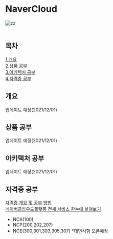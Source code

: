 # NaverCloud

![zz](https://cdn.imweb.me/thumbnail/20201031/8d531d3f9227b.jpg) </br></br>




## 목차
[1.개요](#개요)<br>
[2.상품 공부](#상품-공부)<br>
[3.아키텍처 공부](#아키텍처-공부)<br>
[4.자격증 공부](#자격증-공부)<br>

## 개요
업데이트 예정(2021/12/01)

## 상품 공부
업데이트 예정(2021/12/01)

## 아키텍처 공부

업데이트 예정(2021/12/01)

## 자격증 공부
  [자격증 개요 및 공부 방법](https://blog.naver.com/mk_crew/222447317535)<br>
 [네이버클라우드플랫폼 전체 서비스 한눈에 살펴보기](https://me2.do/GLB2wZax)
 - NCA(100)
 - NCP(200,202,207)
 - NCE(300,301,303,305,307) *대면시험 오픈예정



